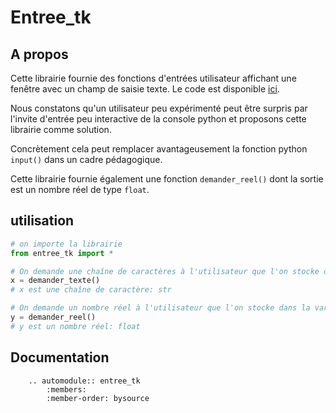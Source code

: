 # Entree_tk
## A propos
Cette librairie fournie des fonctions d'entrées utilisateur affichant une fenêtre avec un champ de saisie texte. Le code est disponible [ici](https://github.com/cspaier/thonny/blob/diderot/Thonny/Lib/site-packages/entree_tk.py).

Nous constatons qu'un utilisateur peu expérimenté peut être surpris par l'invite d'entrée peu interactive de la console python et proposons cette librairie comme solution.

Concrètement cela peut remplacer avantageusement la fonction python `input()` dans un cadre pédagogique.

Cette librairie fournie également une fonction `demander_reel()` dont la sortie est un nombre réel de type `float`.

## utilisation
```python
# on importe la librairie
from entree_tk import *

# On demande une chaîne de caractères à l'utilisateur que l'on stocke dans la variable x
x = demander_texte()
# x est une chaîne de caractère: str

# On demande un nombre réel à l'utilisateur que l'on stocke dans la variable y
y = demander_reel()
# y est un nombre réel: float
```

## Documentation
```eval_rst
    .. automodule:: entree_tk
        :members:
        :member-order: bysource
```
